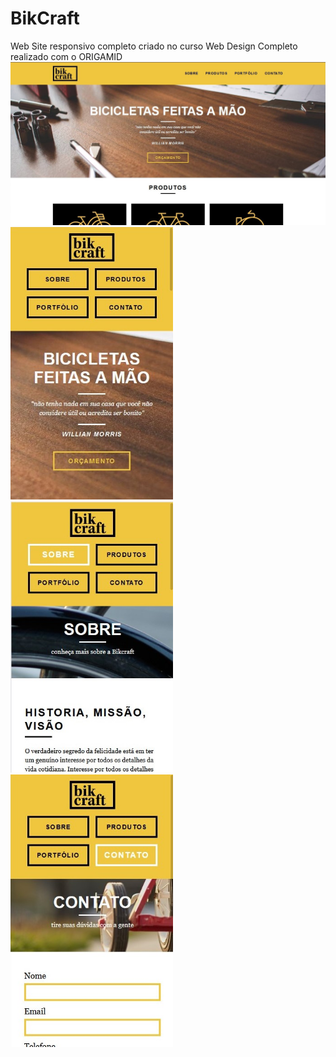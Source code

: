 # BikCraft
Web Site responsivo completo criado no curso Web Design Completo realizado com o ORIGAMID
<img src="https://github.com/luizjxcoder/BikCraft/blob/master/img/SharedScreenshot.jpg"/>
<img src="https://github.com/luizjxcoder/BikCraft/blob/master/img/SharedScreenshot2.jpg" width="260"/>
<img src="https://github.com/luizjxcoder/BikCraft/blob/master/img/SharedScreenshot3.jpg" width="260"/>
<img src="https://github.com/luizjxcoder/BikCraft/blob/master/img/SharedScreenshot4.jpg" width="260"/>
